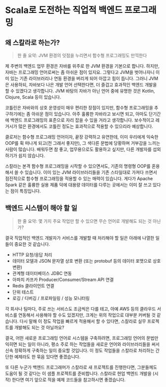 # Scala로 도전하는 직업적 백엔드 프로그래밍

## 왜 스칼라로 하는가?

> 한 줄 요약: JVM 환경의 잇점을 누리면서 함수형 프로그래밍도 만끽한다

제 주변의 백엔드 업무 환경은 자바를 위주로 한 JVM 환경을 기본으로 합니다. 하지만, 자바는 프로그래밍 언어로써는 좀 아쉬운 점이 있지요. 그렇다고 JVM을 벗어나자니 이미 있는 기존 라이브러리나 연동 환경을 버리게 되어 아깝고 힘이 듭니다. 그러니 JVM은 사용하되, 자바보다 나은 개발 언어 선택한다면, 더 즐겁고 효과적인 백엔드 개발을 할 수 있겠다고 생각합니다. JVM 바탕의 자바가 아닌 언어 중에 유명한 것은 Kotlin, Clojure, Scala 등이 있습니다.

코틀린은 자바와의 상호 운영성이 매우 편리한 장점이 있지만, 함수형 프로그래밍을 추구하기에는 좀 아쉬운 점이 있습니다. 아주 훌륭한 자바라고 보시면 되고, 아마도 단기간에 백엔드 프로그래밍의 표준으로 자리 잡을 수 있을 거라고 생각합니다. 보수적이고 레거시가 많은 환경에서도 코틀린 정도는 효과적으로 적용할 수 있으리라 예상합니다.

클로저는 함수형 프로그래밍 언어이자, 끝장 강력하고 유연한데, 이미 우리에게 익숙한 OOP를 휙 떠나게 되고(전 그래서 좋지만), 그 색다른 문법에 당황하며 거부감을 느끼는 사람이 많습니다. 배워두면 참 좋고, 업무용으로도 활용하고 싶지만, 다른 개발자를 섭외하기가 쉽지 않습니다.

스칼라는 본격 함수형 프로그래밍을 시작할 수 있으면서도, 기존의 명령형 OOP를 혼용해서 쓸 수 있습니다. 이미 있는 JVM 라이브러리들을 기존 스타일대로 가져다 쓰면서 점진적으로 함수형 프로그래밍을 적용할 수 있는 매력이 있습니다. 게다가 Apache Spark 같은 훌륭한 실용 제품 덕에 대용량 데이터를 다루는 곳에서는 이미 잘 쓰고 있다는 점이 특징입니다.

## 백엔드 시스템이 해야 할 일

> 한 줄 요약: 몇 가지 주요 작업만 할 수 있으면 무슨 언어로 개발해도 되는 것 아닌가?

결국 직업적인 백엔드 개발자가 서비스를 개발할 때 처리해야 할 일은 아래에 나열한 일들이 중요한 것 같습니다.

* HTTP 요청/응답 처리
* 데이터 모델과 JSON 문자열 상호 변환 (또는 protobuf 등의 데이터 포맷으로 상호 변환)
* 관계형 데이터베이스 JDBC 연동
* 아파치 카프카 Producer/Consumer/Stream API 연결
* Redis 클라이언트 연결
* 단위 테스트
* 로깅 / 디버깅 / 프로파일링 / 성능 모니터링

각 회사나 팀마다, 주로 쓰는 서비스도 조금씩은 다를 테고, 아예 AWS 등의 클라우드 서비스를 연동해서 사용해야 할 수도 있겠지만, 크게는 위의 작업으로 대부분 커버될 것 같습니다. 다시 말해 이 정도 작업을 빠르게 적용해서 할 수 있다면, 스칼라로 실무 프로젝트를 개발해도 되는 것 아닐까요?

결국, 어떤 새로운 프로그래밍 언어로 시스템을 구축하려면, 프로그래밍 언어의 문법만 익히면 되는 일이 아니라, 평소 주로 하는 작업들을 새로운 언어와 라이브러리들을 써서 신속 정확하게 구축하는 일이 중요할 것입니다. 이 정도 작업들을 스칼라로 처리하는 간단한 예제라도 한 묶음 있다면 좋겠습니다.

또 다른 누군가 백엔드 프로그래머가 스칼라로 새 프로젝트를 진행한다면, 그분들께도 도움이 될 것 같다는 이 샘플 프로젝트를 준비합니다. 스칼라로 현업 백엔드 개발을 (시작) 한다면 여기 앞으로 적을 예제 코드들을 참고하시면 좋겠습니다.
